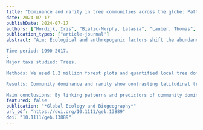 ```yaml
---
title: "Dominance and rarity in tree communities across the globe: Patterns, predictors and threats"
date: 2024-07-17
publishDate: 2024-07-17
authors: ["Hordijk, Iris", "Bialic-Murphy, Lalasia", "Lauber, Thomas", "Routh, Devin", "Poorter, Lourens", "Rivers, Malin C.", "ter Steege, Hans", "Liang, Jingjing", "Reich, Peter B.", "de Miguel, Sergio", "Nabuurs, Gert-Jan", "Gamarra, Javier G. P.", "Chen, Han Y. H.", "Zhou, Mo", "Wiser, Susan K.", "Pretzsch, Hans", "Paquette, Alain", "Picard, Nicolas", "Hérault, Bruno", "Bastin, Jean-Francois", "Alberti, Giorgio", "Abegg, Meinrad", "Adou~Yao, Yves C.", "Almeyda~Zambrano, Angelica M.", "Alvarado, Braulio V.", "Alvarez-Davila, Esteban", "Alvarez-Loayza, Patricia", "Alves, Luciana F.", "Ammer, Christian", "Antón-Fernández, Clara", "Araujo-Murakami, Alejandro", "Arroyo, Luzmila", "Avitabile, Valerio", "Aymard~Corredor, Gerardo A.", "Baker, Timothy", "Banki, Olaf", "Barroso, Jorcely", "Bastian, Meredith L.", "Birigazzi, Luca", "Birnbaum, Philippe", "Bitariho, Robert", "Boeckx, Pascal", "Bongers, Frans", "Bouriaud, Olivier", "Brancalion, Pedro H. S.", "Brandl, Susanne", "Brienen, Roel", "Broadbent, Eben N.", "Bruelheide, Helge", "Bussotti, Filippo", "Gatti, Roberto Cazzolla", "Cesar, Ricardo G.", "Cesljar, Goran", "Chazdon, Robin", "Chisholm, Chelsea", "Cienciala, Emil", "Clark, Connie J.", "Clar, David B.", "Colletta, Gabriel", "Coomes, David", "Valverde, Fernando Cornejo", "Corral-Rivas, Jose J.", "Crim, Philip", "Cumming, Jonathan", "Dayanandan, Selvadurai", "de Gasper, André L.", "Decuyper, Mathieu", "Derroire, Géraldine", "DeVries, Ben", "Djordjevic, Ilija", "Iêda, Amaral", "Dourdain, Aurélie", "Dolezal, Jiri", "Obiang, Nestor Laurier Engone", "Enquist, Brian", "Eyre, Teresa", "Fandohan, Adandé Belarmain", "Fayle, Tom M.", "Ferreira, Leandro V.", "Feldpausch, Ted R.", "Finér, Leena", "Fischer, Markus", "Fletcher, Christine", "Frizzera, Lorenzo", "Gianelle, Damiano", "Glick, Henry B.", "Harris, David", "Hector, Andrew", "Hemp, Andreas", "Hengeveld, Geerten", "Herbohn, John", "Hillers, Annika", "Honorio~Coronado, Eurídice N.", "Hui, Cang", "Cho, Hyunkook", "Ibanez, Thomas", "Jung, Ilbin", "Imai, Nobuo", "Jagodzinski, Andrzej M.", "Jaroszewicz, Bogdan", "Johannsen, Vivian", "Joly, Carlos A.", "Jucker, Tommaso", "Karminov, Viktor", "Kartawinata, Kuswata", "Kearsley, Elizabeth", "Kenfack, David", "Kennard, Deborah", "Kepfer-Rojas, Sebastian", "Keppel, Gunnar", "Khan, Mohammed Latif", "Killeen, Timothy", "Kim, Hyun Seok", "Kitayama, Kanehiro", "Köhl, Michael", "Korjus, Henn", "Kraxner, Florian", "Laarmann, Diana", "Lang, Mait", "Lewis, Simon", "Lu, Huicui", "Lukina, Natalia", "Maitner, Brian", "Malhi, Yadvinder", "Marcon, Eric", "Marimon, Beatriz Schwantes", "Marimon-Junior, Ben Hur", "Marshall, Andrew Robert", "Martin, Emanuel", "Martynenko, Olga", "Meave, Jorge A.", "Melo-Cruz, Omar", "Mendoza, Casimiro", "Merow, Cory", "Miscicki, Stanislaw", "Mendoza, Abel Monteagudo", "Moreno, Vanessa", "Mukul, Sharif A.", "Mundhenk, Philip", "Nava-Miranda, Maria G.", "Neill, David", "Neldner, Victor", "Nevenic, Radovan", "Ngugi, Michael", "Niklaus, Pascal A.", "Oleksyn, Jacek", "Ontikov, Petr", "Ortiz-Malavasi, Edgar", "Pan, Yude", "Parada-Gutierrez, Alexander", "Parfenova, Elena", "Park, Minjee", "Parren, Marc", "Parthasarathy, Narayanaswamy", "Peri, Pablo L.", "Pfautsch, Sebastian", "Phillips, Oliver L.", "Piedade, Maria Teresa", "Piotto, Daniel", "Pitman, Nigel C. A.", "Polo, Irina", "Poulsen, Axel Dalberg", "Poulsen, John R.", "Arevalo, Freddy Ramirez", "Restrepo-Correa, Zorayda", "Rodeghiero, Mirco", "Rolim, Samir", "Roopsind, Anand", "Rovero, Francesco", "Rutishauser, Ervan", "Saikia, Purabi", "Salas-Eljatib, Christian", "Schall, Peter", "Schepaschenko, Dmitry", "Scherer-Lorenzen, Michael", "Schmid, Bernhard", "Schöngart, Jochen", "Searle, Eric B.", "Seben, Vladimír", "Serra-Diaz, Josep M.", "Sheil, Douglas", "Shvidenko, Anatoly", "Silva-Espejo, Javier", "Silveira, Marcos", "Singh, James", "Sist, Plinio", "Slik, Ferry", "Sonké, Bonaventure", "Souza, Alexandre F.", "Stereńczak, Krzysztof", "Svenning, Jens-Christian", "Svoboda, Miroslav", "Swanepoel, Ben", "Targhetta, Natalia", "Tchebakova, Nadja", "Thomas, Raquel", "Tikhonova, Elena", "Umunay, Peter", "Usoltsev, Vladimir", "Valencia, Renato", "Valladares, Fernando", "van der Plas, Fons", "Van~Do, Tran", "Van~Nuland, Michael E.", "Martinez, Rodolfo Vasquez", "Verbeeck, Hans", "Viana, Helder", "Vibrans, Alexander C.", "Vieira, Simone", "von Gadow, Klaus", "Wang, Hua-Feng", "Watson, James", "Werner, Gijsbert D. A.", "Wittmann, Florian", "Wortel, Verginia", "Zagt, Roderick", "Zawila-Niedzwiecki, Tomasz", "Zhang, Chunyu", "Zhao, Xiuhai", "Zhu, Zhi-Xin", "Zo-Bi, Irie Casimir", "Maynard, Daniel S.", "Crowther, Thomas W."]
publication_types: ["article-journal"]
abstract: "Aim: Ecological and anthropogenic factors shift the abundances of dominant and rare tree species within local forest communities, thus affecting species composition and ecosystem functioning. To inform forest and conservation management it is important to understand the drivers of dominance and rarity in local tree communities. We answer the following research questions: (1) What are the patterns of dominance and rarity in tree communities? (2) Which ecological and anthropogenic factors predict these patterns? And (3) what is the extinction risk of locally dominant and rare tree species? Location Global. 

Time period: 1990-2017. 
:
Major taxa studied: Trees. 

Methods: We used 1.2 million forest plots and quantified local tree dominance as the relative plot basal area of the single most dominant species and local rarity as the percentage of species that contribute together to the least 10% of plot basal area. We mapped global community dominance and rarity using machine learning models and evaluated the ecological and anthropogenic predictors with linear models. Extinction risk, for example threatened status, of geographically widespread dominant and rare species was evaluated. 

Results: Community dominance and rarity show contrasting latitudinal trends, with boreal forests having high levels of dominance and tropical forests having high levels of rarity. Increasing annual precipitation reduces community dominance, probably because precipitation is related to an increase in tree density and richness. Additionally, stand age is positively related to community dominance, due to stem diameter increase of the most dominant species. Surprisingly, we find that locally dominant and rare species, which are geographically widespread in our data, have an equally high rate of elevated extinction due to declining populations through large-scale land degradation. 

Main conclusions: By linking patterns and predictors of community dominance and rarity to extinction risk, our results suggest that also widespread species should be considered in large-scale management and conservation practices."
featured: false
publication: "*Global Ecology and Biogeography*"
url_pdf: "https://doi.org/10.1111/geb.13889"
doi: "10.1111/geb.13889"
---
```


<span class="__dimensions_badge_embed__" data-doi="10.1111/geb.13889"></span><script async src="https://badge.dimensions.ai/badge.js" charset="utf-8"></script>

